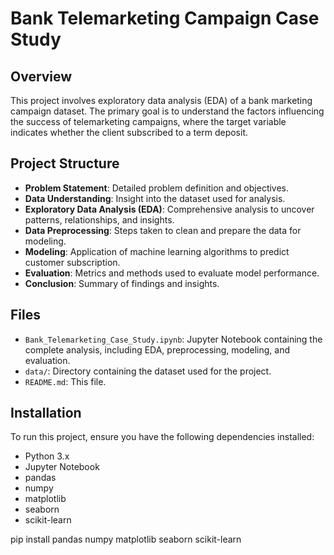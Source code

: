 # Bank Telemarketing Campaign Case Study

## Overview
This project involves exploratory data analysis (EDA) of a bank marketing campaign dataset. The primary goal is to understand the factors influencing the success of telemarketing campaigns, where the target variable indicates whether the client subscribed to a term deposit.

## Project Structure

- **Problem Statement**: Detailed problem definition and objectives.
- **Data Understanding**: Insight into the dataset used for analysis.
- **Exploratory Data Analysis (EDA)**: Comprehensive analysis to uncover patterns, relationships, and insights.
- **Data Preprocessing**: Steps taken to clean and prepare the data for modeling.
- **Modeling**: Application of machine learning algorithms to predict customer subscription.
- **Evaluation**: Metrics and methods used to evaluate model performance.
- **Conclusion**: Summary of findings and insights.

## Files

- `Bank_Telemarketing_Case_Study.ipynb`: Jupyter Notebook containing the complete analysis, including EDA, preprocessing, modeling, and evaluation.
- `data/`: Directory containing the dataset used for the project.
- `README.md`: This file.

## Installation

To run this project, ensure you have the following dependencies installed:

- Python 3.x
- Jupyter Notebook
- pandas
- numpy
- matplotlib
- seaborn
- scikit-learn


pip install pandas numpy matplotlib seaborn scikit-learn
